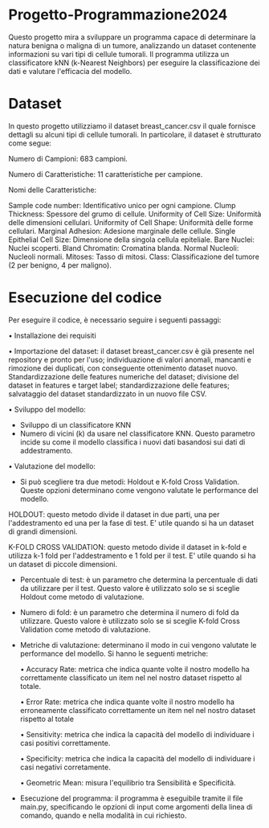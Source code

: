 # Progetto-Programmazione2024
Questo progetto mira a sviluppare un programma capace di determinare la natura benigna o maligna di un tumore, analizzando un dataset contenente informazioni su vari tipi di cellule tumorali. Il programma utilizza un classificatore kNN (k-Nearest Neighbors) per eseguire la classificazione dei dati e valutare l'efficacia del modello.

# Dataset
In questo progetto utilizziamo il dataset breast_cancer.csv il quale fornisce dettagli su alcuni tipi di cellule tumorali. In particolare, il dataset è strutturato come segue:

Numero di Campioni: 683 campioni.

Numero di Caratteristiche: 11 caratteristiche per campione.

Nomi delle Caratteristiche:

Sample code number: Identificativo unico per ogni campione.
Clump Thickness: Spessore del grumo di cellule.
Uniformity of Cell Size: Uniformità delle dimensioni cellulari.
Uniformity of Cell Shape: Uniformità delle forme cellulari.
Marginal Adhesion: Adesione marginale delle cellule.
Single Epithelial Cell Size: Dimensione della singola cellula epiteliale.
Bare Nuclei: Nuclei scoperti.
Bland Chromatin: Cromatina blanda.
Normal Nucleoli: Nucleoli normali.
Mitoses: Tasso di mitosi.
Class: Classificazione del tumore (2 per benigno, 4 per maligno).

# Esecuzione del codice 
Per eseguire il codice, è necessario seguire i seguenti passaggi: 

• Installazione dei requisiti

• Importazione del dataset: il dataset breast_cancer.csv è già presente nel repository e pronto per l'uso; individuazione di valori anomali, mancanti e rimozione dei duplicati, con conseguente ottenimento dataset nuovo. 
Standardizzazione delle features numeriche del dataset; divisione del dataset in features e target label; standardizzazione delle features; salvataggio del dataset standardizzato in un nuovo file CSV.

• Sviluppo del modello: 
- Sviluppo di un classificatore KNN
- Numero di vicini (k) da usare nel classificatore KNN. Questo parametro incide su come il modello classifica i nuovi dati basandosi sui dati di addestramento.

• Valutazione del modello:
- Si può scegliere tra due metodi: Holdout e K-fold Cross Validation. Queste opzioni determinano come vengono valutate le performance del modello.

HOLDOUT: questo metodo divide il dataset in due parti, una per l'addestramento ed una per la fase di test. E' utile quando si ha un dataset di grandi dimensioni.

K-FOLD CROSS VALIDATION: questo metodo divide il dataset in k-fold e utilizza k-1 fold per l'addestramento e 1 fold per il test. E' utile quando si ha un dataset di piccole dimensioni.

- Percentuale di test: è un parametro che determina la percentuale di dati da utilizzare per il test. Questo valore è utilizzato solo se si sceglie Holdout come metodo di valutazione.
- Numero di fold: è un parametro che determina il numero di fold da utilizzare. Questo valore è utilizzato solo se si sceglie K-fold Cross Validation come metodo di valutazione.
- Metriche di valutazione: determinano il modo in cui vengono valutate le performance del modello. Si hanno le seguenti metriche:
  
  • Accuracy Rate: metrica che indica quante volte il nostro modello ha correttamente classificato un item nel nel nostro dataset rispetto al totale.
  
  • Error Rate: metrica che indica quante volte il nostro modello ha erroneamente classificato correttamente un item nel nel nostro dataset rispetto al totale
  
  • Sensitivity: metrica che indica la capacità del modello di individuare i casi positivi correttamente.
  
  • Specificity: metrica che indica la capacità del modello di individuare i casi negativi corretamente.
  
  • Geometric Mean: misura l'equilibrio tra Sensibilità e Specificità.

- Esecuzione del programma: il programma è eseguibile tramite il file main.py, specificando le opzioni di input come argomenti della linea di comando, quando e nella modalità in cui richiesto.

